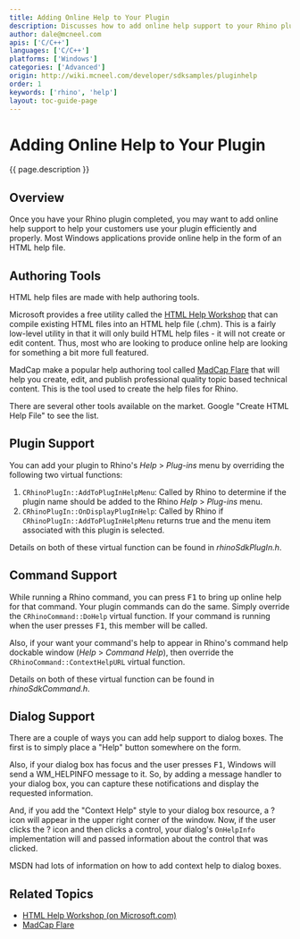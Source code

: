 ```yaml
---
title: Adding Online Help to Your Plugin
description: Discusses how to add online help support to your Rhino plugin using C/C++.
author: dale@mcneel.com
apis: ['C/C++']
languages: ['C/C++']
platforms: ['Windows']
categories: ['Advanced']
origin: http://wiki.mcneel.com/developer/sdksamples/pluginhelp
order: 1
keywords: ['rhino', 'help']
layout: toc-guide-page
---
```


# Adding Online Help to Your Plugin

{{ page.description }}

## Overview

Once you have your Rhino plugin completed, you may want to add online help support to help your customers use your plugin efficiently and properly.  Most Windows applications provide online help in the form of an HTML help file.

## Authoring Tools

HTML help files are made with help authoring tools.

Microsoft provides a free utility called the [HTML Help Workshop](http://www.microsoft.com/downloads/details.aspx?displaylang=en&FamilyID=00535334-c8a6-452f-9aa0-d597d16580cc) that can compile existing HTML files into an HTML help file (.chm). This is a fairly low-level utility in that it will only build HTML help files - it will not create or edit content. Thus, most who are looking to produce online help are looking for something a bit more full featured.

MadCap make a popular help authoring tool called [MadCap Flare](http://www.madcapsoftware.com/products/flare/) that will help you create, edit, and publish professional quality topic based technical content.  This is the tool used to create the help files for Rhino.

There are several other tools available on the market.  Google "Create HTML Help File" to see the list.

## Plugin Support

You can add your plugin to Rhino's *Help* > *Plug-ins* menu by overriding the following two virtual functions:

1. `CRhinoPlugIn::AddToPlugInHelpMenu`: Called by Rhino to determine if the plugin name should be added to the Rhino *Help* > *Plug-ins* menu.
1. `CRhinoPlugIn::OnDisplayPlugInHelp`: Called by Rhino if `CRhinoPlugIn::AddToPlugInHelpMenu` returns true and the menu item associated with this plugin is selected.

Details on both of these virtual function can be found in *rhinoSdkPlugIn.h*.

## Command Support

While running a Rhino command, you can press <kbd>F1</kbd> to bring up online help for that command.  Your plugin commands can do the same.  Simply override the `CRhinoCommand::DoHelp` virtual function.  If your command is running when the user presses <kbd>F1</kbd>, this member will be called.

Also, if your want your command's help to appear in Rhino's command help dockable window (*Help* > *Command Help*), then override the `CRhinoCommand::ContextHelpURL` virtual function.

Details on both of these virtual function can be found in *rhinoSdkCommand.h*.

## Dialog Support

There are a couple of ways you can add help support to dialog boxes.  The first is to simply place a "Help" button somewhere on the form.

Also, if your dialog box has focus and the user presses <kbd>F1</kbd>, Windows will send a WM_HELPINFO message to it.  So, by adding a message handler to your dialog box, you can capture these notifications and display the requested information.

And, if you add the "Context Help" style to your dialog box resource, a ? icon will appear in the upper right corner of the window.  Now, if the user clicks the ? icon and then clicks a control, your dialog's `OnHelpInfo` implementation will and passed information about the control that was clicked.

MSDN had lots of information on how to add context help to dialog boxes.

## Related Topics

- [HTML Help Workshop (on Microsoft.com)](http://www.microsoft.com/downloads/details.aspx?displaylang=en&FamilyID=00535334-c8a6-452f-9aa0-d597d16580cc)
- [MadCap Flare](http://www.madcapsoftware.com/products/flare/)
